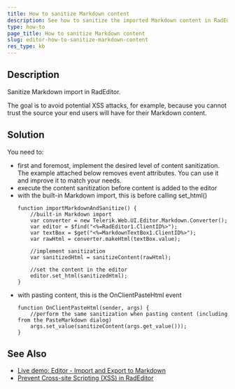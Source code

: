 ```yaml
---
title: How to sanitize Markdown content
description: See how to sanitize the imported Markdown content in RadEditor.
type: how-to
page_title: How to sanitize Markdown content
slug: editor-how-to-sanitize-markdown-content
res_type: kb
---
```


## Description

Sanitize Markdown import in RadEditor.

The goal is to avoid potential XSS attacks, for example, because you cannot trust the source your end users will have for their Markdown content.

## Solution

You need to:

* first and foremost, implement the desired level of content sanitization. The example attached below removes event attributes. You can use it and improve it to match your needs.
* execute the content sanitization before content is added to the editor
* with the built-in Markdown import, this is before calling set_html()
	````ASP.NET
	function importMarkdownAndSanitize() {
		//built-in Markdown import
		var converter = new Telerik.Web.UI.Editor.Markdown.Converter();
		var editor = $find("<%=RadEditor1.ClientID%>");
		var textBox = $get("<%=MarkdownTextBox1.ClientID%>");
		var rawHtml = converter.makeHtml(textBox.value);
	 
		//implement sanitization
		var sanitizedHtml = sanitizeContent(rawHtml);
	 
		//set the content in the editor
		editor.set_html(sanitizedHtml);
	}
	````
* with pasting content, this is the OnClientPasteHtml event 
	````ASP.NET
	function OnClientPasteHtml(sender, args) {
		//perform the same sanitization when pasting content (including from the PasteMarkdown dialog)
		args.set_value(sanitizeContent(args.get_value()));
	}
	````

## See Also

* [Live demo: Editor - Import and Export to Markdown](https://demos.telerik.com/aspnet-ajax/editor/examples/import-export/markdown-import-export/defaultcs.aspx)
* [Prevent Cross-site Scripting (XSS) in RadEditor](https://docs.telerik.com/devtools/aspnet-ajax/controls/editor/managing-content/prevent-cross-site-scripting-(xss))


